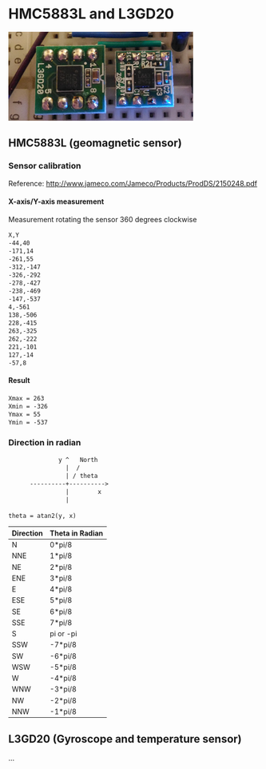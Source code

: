 # HMC5883L and L3GD20

![i2c_devices](./i2c_devices.png)

## HMC5883L (geomagnetic sensor)

### Sensor calibration

Reference: http://www.jameco.com/Jameco/Products/ProdDS/2150248.pdf

#### X-axis/Y-axis measurement

Measurement rotating the sensor 360 degrees clockwise
```
X,Y     
-44,40
-171,14
-261,55
-312,-147
-326,-292
-278,-427
-238,-469
-147,-537
4,-561
138,-506
228,-415
263,-325
262,-222
221,-101
127,-14
-57,8
```

#### Result

```
Xmax = 263
Xmin = -326 
Ymax = 55
Ymin = -537
```

### Direction in radian

```
              y ^   North
                |  /
                | / theta
      ----------+---------->
                |        x
                |

theta = atan2(y, x)
```

|Direction|Theta in Radian|
|---------|---------------|
|N  |0*pi/8|
|NNE|1*pi/8|
|NE |2*pi/8|
|ENE|3*pi/8|
|E  |4*pi/8|
|ESE|5*pi/8|
|SE |6*pi/8|
|SSE|7*pi/8|
|S  |pi or -pi|
|SSW|-7*pi/8|
|SW |-6*pi/8|
|WSW|-5*pi/8|
|W  |-4*pi/8|
|WNW|-3*pi/8|
|NW |-2*pi/8|
|NNW|-1*pi/8|

## L3GD20 (Gyroscope and temperature sensor)

...
